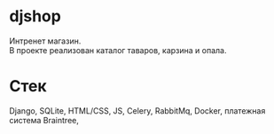 # djshop
Интренет магазин.\
В проекте реализован каталог таваров, карзина и опала.
# Стек
Django, SQLite, HTML/CSS, JS, Celery, RabbitMq, Docker, платежная система Braintree,
